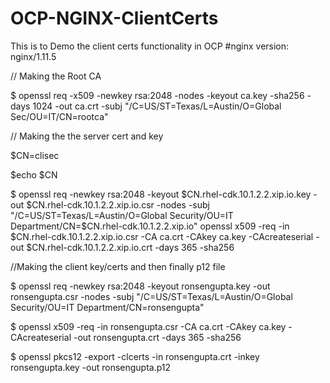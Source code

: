 # OCP-NGINX-ClientCerts
This is to Demo the client certs functionality in OCP
#nginx version: nginx/1.11.5

// Making the Root CA


$ openssl req -x509 -newkey rsa:2048 -nodes -keyout ca.key -sha256 -days 1024 -out ca.crt -subj "/C=US/ST=Texas/L=Austin/O=Global Sec/OU=IT/CN=rootca"





// Making the the server cert and key

$CN=clisec

$echo $CN


$ openssl req -newkey rsa:2048 -keyout $CN.rhel-cdk.10.1.2.2.xip.io.key -out $CN.rhel-cdk.10.1.2.2.xip.io.csr -nodes -subj "/C=US/ST=Texas/L=Austin/O=Global Security/OU=IT Department/CN=$CN.rhel-cdk.10.1.2.2.xip.io"
openssl x509 -req -in $CN.rhel-cdk.10.1.2.2.xip.io.csr -CA ca.crt -CAkey ca.key -CAcreateserial -out $CN.rhel-cdk.10.1.2.2.xip.io.crt -days 365 -sha256




//Making the client key/certs and then finally p12 file


$ openssl req -newkey rsa:2048 -keyout ronsengupta.key -out ronsengupta.csr -nodes -subj "/C=US/ST=Texas/L=Austin/O=Global Security/OU=IT Department/CN=ronsengupta"


$ openssl x509 -req -in ronsengupta.csr -CA ca.crt -CAkey ca.key -CAcreateserial -out ronsengupta.crt -days 365 -sha256


$ openssl pkcs12 -export -clcerts -in ronsengupta.crt -inkey ronsengupta.key -out ronsengupta.p12
